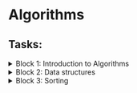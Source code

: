# Algorithms

## Tasks:

<details><summary>Block 1: Introduction to Algorithms</summary>
  
<details><summary>Task A</summary>
  
#### Description:
  
The city schoolboy Lyosha went to the village for the summer and started growing flowers. He planted n flowers along one long straight garden bed and they grew successfully. Lyosha planted many different types of flowers, the i-th flower from the beginning of the garden has the form ai, where ai "is an integer, the number of the corresponding species in the "Catalogue of a young agronomist".

Now Lyosha wants to take a photo of the flowers he has grown and post it in the "my garden beds" section of the VKompost social network for agronomists. The photo will show a segment of one or more flowers planted in a row.

However, he noticed that the photo does not look very interesting if it has a lot of the same flowers in a row. Lyosha decided that if three flowers of the same species planted in a row are visible in the photo, then his friends - experts in the aesthetics of flower photographs - will give few likes.

Help him choose the longest section of his garden for photography, which does not have three flowers of the same kind in a row.

#### Input:

The first line contains an integer n (1 ≤ n ≤ 200000) — the number of flowers in the garden.

The second line contains n integers ai (1 ≤ ai ≤ 10^9) denoting the type of the next flower. Identical flowers are indicated by the same numbers, different - by different numbers.

#### Output:

Print the number of the first and last flower on the longest section you are looking for. Flowers are numbered from 1 to n.

If there are several longest segments, print the segment that starts earlier.

</details>

<details><summary>Task B</summary>
  
#### Description:

Gleb recently opened a zoo. He decided to build it in the shape of a circle and, of course, surrounded it with a fence. Gleb took you there as head of security. It would seem that everything started so well, but it was on your first shift that all the animals fled. There are n animals of different species in the zoo, and each species has its own traps.

Unfortunately, some animals are at enmity with each other in nature (they are designated by different letters), and the zoo is surrounded by a fence and has the shape of a circle. With the help of cameras, it was possible to find out where all the animals are. The zoo's smart life support system has already scanned the zoo and outputs the id of all animals and traps in the order they are seen from the center of the zoo. It so happened that all the animals and all the traps are on the edge of the zoo. You want to see if the animals can get into their trap without crossing paths with others. If yes, also show any of the schemes for capturing animals.

#### Input:

The input is a string of 2n Latin characters, where the small letter is an animal, and the large letter is a trap. The string size is no more than 100000.

#### Output:

It is required to print "Impossible" if there is no solution, or "Possible" if it is possible to return all animals to the cages. If it is possible, then for each trap, in the order of traversal, it is required to print the index of the animal in it.

</details>

<details><summary>Task C</summary>
  
#### Description:

Vadim is developing a configuration file parser for his project. The file consists of blocks, which are distinguished using the characters "{" - the beginning of the block, and "}" - the end of the block. Blocks can be nested within each other. One block can contain several other blocks.

There are variables in the configuration file. Each variable has a name that consists of no more than ten lowercase Latin letters. Variables can be assigned numeric values. Initially, all variables have a value of 0.

Assigning a new value is written as 'variable'='number', where 'variable' is the name of the variable, and 'number' is an integer whose module does not exceed 10^9. The parser reads the configuration file line by line. As soon as it encounters an assignment expression, it assigns a new value to the variable. This value is retained until the end of the current block, and then the old value of the variable is restored. If other blocks are nested in the block, then inside those blocks that come after the assignment, the value of the variable will also be new.

In addition, in the configuration file, you can assign the value of another variable to a variable. This action is written as 'variable1'='variable2'. After reading such a line, the parser assigns the current value of variable2 to variable1. As with a constant value assignment, the new value is retained only until the end of the current block. After the end of the block, the variable returns the value that was before the start of the block.

For debugging, Vadim wants to print the assigned value for each line of the form 'variable1'='variable2'. Help him debug the parser.
  
#### Input:

The input contains at least one and no more than 10^5 lines. Each line has one of four types:

1. { - the beginning of the block;
2. } — end of the block;
3. variable=number - assigning a value to a variable given by a number;
4. variable1=variable2 - Assigning one variable the value of another variable. Variables 'variable1' and 'variable2' can be the same.

It is guaranteed that the input is correct and matches the description from the condition. The input does not contain spaces.

#### Output:

For each line of type 'variable1'='variable2' print the value that was assigned.

</details>

<details><summary>Task D</summary>
  
#### Description:

In the secret laboratory of Professor Chaos, an experiment is underway to grow especially dangerous bacteria. At the beginning of the first day of the experiment, Chaos has a particularly dangerous bacteria.

Each day of the experiment is arranged as follows. Early in the morning, the professor takes all his bacteria out of the container and places them in an incubator, where the bacteria begin to divide. Instead of each bacterium, b new bacteria are formed.

After removing the bacteria from the incubator, c of them are used for various experiments and then destroyed. If there are less than c bacteria after removal from the incubator, all available bacteria are used for the experiments and the experiment ends.

The remaining bacteria at the end of the day must be placed in a container and continue to be used in the experiment. However, no more than d bacteria can be placed in the container, so if the number of remaining bacteria is greater than d, then d bacteria are placed in the container, and the rest are destroyed.

Now Professor Chaos wants to find out how many especially dangerous bacteria he will have in the container after the k-th day of the experiment. Help him find the answer to this question.
  
#### Input:

The single line of the input file contains five integers a, b, c, d and k (1 ≤ a, b ≤ 1000, 0 ≤ c ≤ 1000, 1 ≤ d ≤ 1000, a ≤ d, 1 ≤ k ≤ 10^18).
  
#### Output:

Print a single number — the number of bacteria Chaos has by the end of the k-th day. If the experiment ends on the k-th day or earlier, print the number 0.
  
</details>
</details>

<details><summary>Block 2: Data structures</summary>
  
<details><summary>Task E</summary>
  
#### Description:
  
Stalls are located on the straight line, in which it is necessary to place the cows so that the minimum distance between the cows is as large as possible.
  
#### Input:
  
The first line contains the numbers N (2 < N ≤ 10^5) - the number of stalls and K (1 < K < N) - the number of cows. The second line contains N natural numbers in ascending order - the coordinates of the stalls (the coordinates do not exceed 10^9).

#### Output:
                                                                                             
Print a single number, the largest possible allowed distance.

</details>

<details><summary>Task F</summary>

#### Description:  

Vasya wrote a large number on a long strip of paper and decided to show off this achievement to his older brother Petya. But as soon as he left the room to call his brother, his sister Katya ran into the room and cut a strip of paper into several pieces. As a result, each part contained one or more successive numbers.

Now Vasya cannot remember exactly what number he wrote. Just remember that it was very big. To console his younger brother, Petya decided to find out what the maximum number could be written on a strip of paper before cutting. Help him!
  
#### Input:
  
The input file contains one or more lines, each containing a sequence of digits. The number of lines in the input file does not exceed 100, each line contains from 1 to 100 digits. It is guaranteed that the first digit in at least one line is different from zero.

#### Output:
  
Output one line to the output file — the maximum number that could be written on the strip before cutting.
  
</details>

<details><summary>Task G</summary>
  
#### Description:
  
There are legends that while Aurora was sleeping, she dreamed that she was walking in different places: forests, fields, cities and villages. And then one day she stumbled upon a cave in which a sage was sitting. When the sage raised his eyes to Aurora, he said: “Dear Aurora! You have been wandering these lands for years. I want to offer you a challenge. Here's the string s. Each letter from the alphabet has its own weight ci. The weight of the string that you can get from s by repeatedly exchanging any two letters is calculated as follows: for each letter of the alphabet, calculate the maximum distance between the positions in which this letter stands and multiply it with the weight of this letter. Bring me a string of the maximum possible weight, and I will tell you what the meaning of life is.

Fortunately, when Aurora was already walking with a line to the sage, Philip kissed her, and Aurora came out of this nightmare. Now you are invited to plunge into this nightmare yourself and solve the problem.

#### Input:
  
Given a string consisting of lowercase Latin letters (1 ≤ |s| ≤ 10^5). The next input line contains 26 numbers — the weights of the letters of the Latin alphabet from "a" to "z", the weights are non-negative and do not exceed 2^31 - 1.

#### Output:
  
Output the string s, in which the letters are rearranged so that the resulting weight is the maximum possible. If there are several search options, output any of them.

</details>

<details><summary>Task H</summary>
  
### Description:

Bill has a large family: three sons, nine grandchildren. And everyone needs to be fed. So Bill goes to the store once a week.

One day, Bill came to the store and saw that the store was running a promotion called "every k-th item is free." Having studied the rules of the action, Bill found out the following. Having broken through the goods at the checkout, the buyer receives a check. Let there be n goods in the check, then n/k rounded down the cheapest of them are given free of charge.

For example, if there are five goods in the check for 200, 100, 1000, 400 and 100 rubles, respectively, and k = 2, then both goods are free of charge for 100 rubles, the buyer must pay 1600 rubles in total.

Bill had already selected the items and was heading to the checkout when he realized that the items he wanted to buy could be broken up into multiple receipts and thus spend less money.

Help Bill figure out what the minimum amount he will be able to pay for the selected items may be by splitting them into multiple receipts.
  
#### Input:
  
The first line of the input file contains two integers n, k (1 ≤ n ≤ 100000, 2 ≤ k ≤ 100) — the number of items that Bill wants to buy and the promotion parameter "every kth item is free".

The next line contains n integers ai (1 ≤ ai ≤ 10000) — the prices of the goods that Bill buys.

#### Output:
  
Minimum amount.

</details>
</details>

<details><summary>Block 3: Sorting</summary>
  
<details><summary>Task I</summary>
  
#### Description:
  
Petya, who is three years old, loves to play with cars. In total, Petya has N different cars, which are stored on the cabinet shelf so high that he himself cannot reach them. At the same time, no more than K cars can be on the floor of the room. Petya plays with one of the cars on the floor, and if he wants to play with another car, which is also on the floor, he reaches for it himself. If the machine is on the shelf, then he turns to his mother for help. Mom can get a typewriter for Petya from the shelf and at the same time put any typewriter from the floor on the shelf. Mom knows her child very well and can predict the sequence in which Petya wants to play with cars. At the same time, in order not to interfere with Petya's game, she wants to perform as few operations as possible to lift the car from the floor, each time choosing the right car that should be put on the shelf. Your task is to determine the minimum number of operations. Before Petya starts playing, all the cars are on the shelf.
  
#### Input:
  
The first line contains three numbers N, K and P (1≤ K, N ≤ 100000, 1≤ P ≤ 500000). The next P lines contain the numbers of cars in the order that Petya wants to play with them.
  
#### Output:
  
Print a single number: the minimum number of operations Petya's mother needs to perform.
      
</details>

<details><summary>Task J</summary>

#### Description:
  
Goblins of the Misty Mountains are very fond of going to their shamans. Since there are a lot of goblins, very long lines often form at the shamans. And since many goblins in one place quickly form a noisy crowd that prevents the shamans from performing complex medical manipulations, the latter decided to establish some rules regarding the order in the queue.

Ordinary goblins when visiting shamans must stand at the end of the queue. Privileged goblins, who know a special password, stand exactly in its middle, and with an odd queue length, they stand immediately behind the center.

Since goblins are also notoriously disrespectful of rules and regulations, the shamans have asked you to write a program that keeps track of the goblins' order in line.

#### Input:
  
The first line of the input contains the number N (1 ≤ N ≤ 105) the number of requests. The next N lines contain the description of requests in the format:

1. + i Goblin with number i (1 ≤ i ≤ N) goes to the end of the queue.
2. * i privileged goblin number i stands in the middle of the queue.
3. - the first goblin from the queue goes to the shamans. It is guaranteed that the queue is not empty at the time of such a request.
  
#### Output:
  
For each query like - the program should display the number of the goblin who should visit the shamans.
 
</details>

<details><summary>Task K</summary>
  
#### Description:
  
Petya was assigned to write a memory manager for the new phi++ language standard library. The manager has an array of N consecutive memory cells, numbered from 1 to N. The manager's task is to process requests from applications to allocate and free memory. A request for memory allocation has one parameter K. Such a request means that the application asks for K consecutive memory cells to be allocated to it. If the manager has at least one free block out of K consecutive cells, then he must allocate such a block in response to a request. In this case, immediately before the very first memory cell of the allocated block, there should not be a free memory cell. After that, the allocated cells become occupied and cannot be used for memory allocation until they are freed. If there is no block of K consecutive free cells, then the request is rejected. A request to free memory has one parameter T. Such a request means that the manager must free the memory allocated earlier when processing a request with a sequence number T. Requests are numbered starting from one. It is guaranteed that the request with number T is an allocation request and has not yet been deallocated. The freed cells can again be used to allocate memory. If the request with number T was rejected, then the current request to free the memory is ignored. It is required to write a memory manager that satisfies the above criteria.

#### Input:
  
The first line of the input file contains numbers N and M – the number of memory cells and the number of queries, respectively (1 ≤ N ≤ 2^31 - 1; 1 ≤ M ≤ 10^5). Each of the following M lines contains one number: (i+1)-th line of the input file (1 ≤ i ≤ M) contains either a positive integer K, if the i-th request is a selection request with parameter K (1 ≤ K ≤ N), or a negative number -T, if the i-th request is a release request with the parameter T (1 ≤ T < i).
  
#### Output:

For each memory allocation request, output the result of processing this request to the output file: for successful requests, print the number of the first memory cell in the allocated block; for rejected requests, print the number -1. The results must be output in the order of the requests in the input file.
  
</details>

<details><summary>Task L</summary>
  
### Description:
  
Consider a sequence of integers of length N. A “window” of length K moves along it with a step of 1, that is, first, the first K numbers are visible in the “window”, at the next step, there will already be K numbers in the “window”, starting from the second, and so continue to the end of the sequence. It is required for each position of the "window" to determine the minimum in it.

#### Input:
  
The first line of the input contains two integers N and K (1 ≤ N ≤ 150000, 1 ≤ K ≤ 10000, K ≤ N) – the lengths of the sequence and the "window", respectively. The next line contains N numbers - the sequence itself. The numbers in the sequence do not exceed 105 in absolute value.

#### Output:
  
The output should contain N - K + 1 lines - the minimum for each position of the "window".

</details>
</details>

